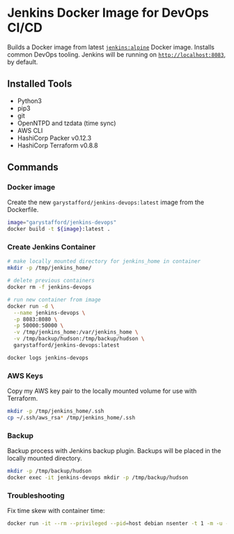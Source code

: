 # Jenkins Docker Image for DevOps CI/CD

Builds a Docker image from latest [`jenkins:alpine`](https://hub.docker.com/_/jenkins) Docker image. Installs common DevOps tooling. Jenkins will be running on [`http://localhost:8083`](http://localhost:8083), by default.

## Installed Tools

- Python3
- pip3
- git
- OpenNTPD and tzdata (time sync)
- AWS CLI
- HashiCorp Packer v0.12.3
- HashiCorp Terraform v0.8.8

## Commands

### Docker image

Create the new `garystafford/jenkins-devops:latest` image from the Dockerfile.

```bash
image="garystafford/jenkins-devops"
docker build -t ${image}:latest .
```

### Create Jenkins Container

```bash
# make locally mounted directory for jenkins_home in container
mkdir -p /tmp/jenkins_home/

# delete previous containers
docker rm -f jenkins-devops

# run new container from image
docker run -d \
  --name jenkins-devops \
  -p 8083:8080 \
  -p 50000:50000 \
  -v /tmp/jenkins_home:/var/jenkins_home \
  -v /tmp/backup/hudson:/tmp/backup/hudson \
  garystafford/jenkins-devops:latest

docker logs jenkins-devops
```

### AWS Keys

Copy my AWS key pair to the locally mounted volume for use with Terraform.

```bash
mkdir -p /tmp/jenkins_home/.ssh
cp ~/.ssh/aws_rsa* /tmp/jenkins_home/.ssh
```

### Backup

Backup process with Jenkins backup plugin. Backups will be placed in the locally mounted directory.

```bash
mkdir -p /tmp/backup/hudson
docker exec -it jenkins-devops mkdir -p /tmp/backup/hudson
```

### Troubleshooting

Fix time skew with container time:

```bash
docker run -it --rm --privileged --pid=host debian nsenter -t 1 -m -u -n -i date -u $(date -u +%m%d%H%M%Y)
```
